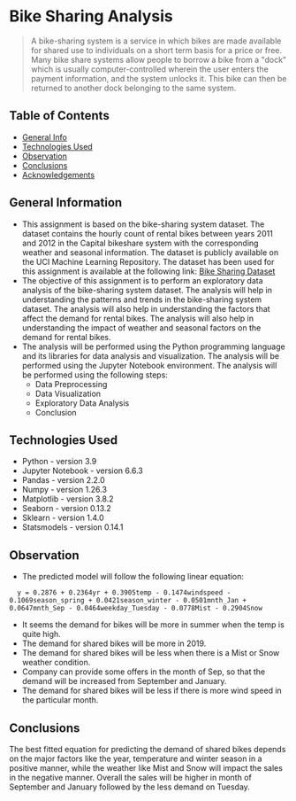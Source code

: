 # Bike Sharing Analysis
> A bike-sharing system is a service in which bikes are made available for shared use to individuals on a short term basis for a price or free. Many bike share systems allow people to borrow a bike from a "dock" which is usually computer-controlled wherein the user enters the payment information, and the system unlocks it. This bike can then be returned to another dock belonging to the same system.

## Table of Contents
* [General Info](#general-information)
* [Technologies Used](#technologies-used)
* [Observation](#observation)
* [Conclusions](#conclusions)
* [Acknowledgements](#acknowledgements)

## General Information
- This assignment is based on the bike-sharing system dataset. The dataset contains the hourly count of rental bikes between years 2011 and 2012 in the Capital bikeshare system with the corresponding weather and seasonal information. The dataset is publicly available on the UCI Machine Learning Repository. The dataset has been used for this assignment is available at the following link: [Bike Sharing Dataset](https://archive.ics.uci.edu/ml/datasets/Bike+Sharing+Dataset)
- The objective of this assignment is to perform an exploratory data analysis of the bike-sharing system dataset. The analysis will help in understanding the patterns and trends in the bike-sharing system dataset. The analysis will also help in understanding the factors that affect the demand for rental bikes. The analysis will also help in understanding the impact of weather and seasonal factors on the demand for rental bikes.
- The analysis will be performed using the Python programming language and its libraries for data analysis and visualization. The analysis will be performed using the Jupyter Notebook environment. The analysis will be performed using the following steps:
  - Data Preprocessing
  - Data Visualization
  - Exploratory Data Analysis
  - Conclusion

## Technologies Used
- Python - version 3.9
- Jupyter Notebook - version 6.6.3
- Pandas - version 2.2.0
- Numpy - version 1.26.3
- Matplotlib - version 3.8.2
- Seaborn - version 0.13.2
- Sklearn - version 1.4.0
- Statsmodels - version 0.14.1

## Observation
- The predicted model will follow the following linear equation: 
```
  y = 0.2876 + 0.2364yr + 0.3905temp - 0.1474windspeed - 0.1069season_spring + 0.0421season_winter - 0.0501mnth_Jan + 0.0647mnth_Sep - 0.0464weekday_Tuesday - 0.0778Mist - 0.2904Snow
```
- It seems the demand for bikes will be more in summer when the temp is quite high.
- The demand for shared bikes will be more in 2019.
- The demand for shared bikes will be less when there is a Mist or Snow weather condition.
- Company can provide some offers in the month of Sep, so that the demand will be increased from September and January.
- The demand for shared bikes will be less if there is more wind speed in the particular month.

## Conclusions
The best fitted equation for predicting the demand of shared bikes depends on the major factors like the year, temperature and winter season in a positive manner, while the weather like Mist and Snow will impact the sales in the negative manner. Overall the sales will be higher in month of September and January followed by the less demand on Tuesday.